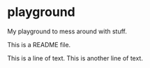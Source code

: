 # playground
My playground to mess around with stuff.

This is a README file.

This is a line of text.
This is another line of text.
